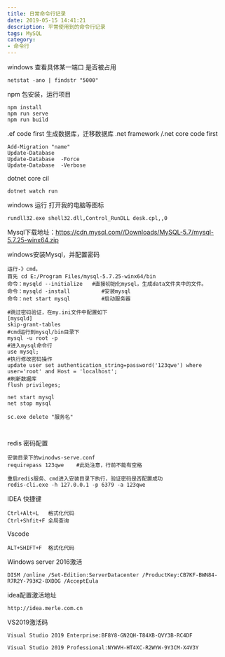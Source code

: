 ```yaml
---
title: 日常命令行记录
date: 2019-05-15 14:41:21
description: 平常使用到的命令行记录
tags: MySQL
category:
- 命令行
---
```


windows 查看具体某一端口 是否被占用
```
netstat -ano | findstr "5000"
```

npm 包安装，运行项目
```
npm install
npm run serve
npm run build
```


.ef code first 生成数据库，迁移数据库
.net framework  /.net core code first 
```
Add-Migration "name"
Update-Database 
Update-Database  -Force
Update-Database  -Verbose
```


dotnet core cil
```
dotnet watch run

```

windows 运行 打开我的电脑等图标
```
rundll32.exe shell32.dll,Control_RunDLL desk.cpl,,0

```

Mysql下载地址：https://cdn.mysql.com//Downloads/MySQL-5.7/mysql-5.7.25-winx64.zip

windows安装Mysql，并配置密码
```
运行-》cmd。
首先 cd E:/Program Files/mysql-5.7.25-winx64/bin    
命令：mysqld --initialize   #直接初始化mysql，生成data文件夹中的文件。
命令：mysqld -install          #安装mysql
命令：net start mysql          #启动服务器

#跳过密码验证，在my.ini文件中配置如下
[mysqld]
skip-grant-tables
#cmd运行到mysql/bin目录下
mysql -u root -p
#进入mysql命令行
use mysql;
#执行修改密码操作
update user set authentication_string=password('123qwe') where user='root' and Host = 'localhost';
#刷新数据库
flush privileges;

net start mysql
net stop mysql

sc.exe delete "服务名"



```

redis 密码配置
```
安装目录下的winodws-serve.conf
requirepass 123qwe    #此处注意，行前不能有空格

重启redis服务、cmd进入安装目录下执行，验证密码是否配置成功
redis-cli.exe -h 127.0.0.1 -p 6379 -a 123qwe

```


IDEA 快捷键
```
Ctrl+Alt+L   格式化代码
Ctrl+Shfit+F 全局查询
```

Vscode
```
ALT+SHIFT+F  格式化代码
```


Windows server 2016激活
```
DISM /online /Set-Edition:ServerDatacenter /ProductKey:CB7KF-BWN84-R7R2Y-793K2-8XDDG /AcceptEula

```


idea配置激活地址
```
http://idea.merle.com.cn
```

VS2019激活码

```
Visual Studio 2019 Enterprise:BF8Y8-GN2QH-T84XB-QVY3B-RC4DF

Visual Studio 2019 Professional:NYWVH-HT4XC-R2WYW-9Y3CM-X4V3Y

```
